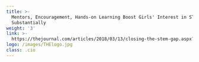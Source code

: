 ```yaml
---
title: >-
  Mentors, Encouragement, Hands-on Learning Boost Girls' Interest in STEM
  Substantially
weight: '3'
link: >-
  https://thejournal.com/articles/2018/03/13/closing-the-stem-gap.aspx?utm_source=dlvr.it&utm_medium=twitter
logo: /images/THElogo.jpg
class: .cio
---
```


